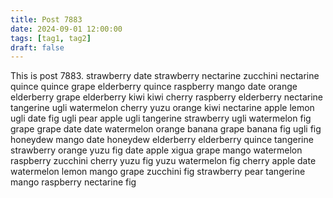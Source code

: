 ```yaml
---
title: Post 7883
date: 2024-09-01 12:00:00
tags: [tag1, tag2]
draft: false
---
```

This is post 7883.
strawberry
date
strawberry
nectarine
zucchini
nectarine
quince
quince
grape
elderberry
quince
raspberry
mango
date
orange
elderberry
grape
elderberry
kiwi
kiwi
cherry
raspberry
elderberry
nectarine
tangerine
ugli
watermelon
cherry
yuzu
orange
kiwi
nectarine
apple
lemon
ugli
date
fig
ugli
pear
apple
ugli
tangerine
strawberry
ugli
watermelon
fig
grape
grape
date
date
watermelon
orange
banana
grape
banana
fig
ugli
fig
honeydew
mango
date
honeydew
elderberry
elderberry
quince
tangerine
strawberry
orange
yuzu
fig
date
apple
xigua
grape
mango
watermelon
raspberry
zucchini
cherry
yuzu
fig
yuzu
watermelon
fig
cherry
apple
date
watermelon
lemon
mango
grape
zucchini
fig
strawberry
pear
tangerine
mango
raspberry
nectarine
fig
